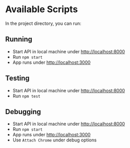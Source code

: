 # Available Scripts

In the project directory, you can run:

## Running

- Start API in local machine under [http://localhost:8000](http://localhost:8000)
- Run `npm start`
- App runs under [http://localhost:3000](http://localhost:3000)

## Testing

- Start API in local machine under [http://localhost:8000](http://localhost:8000)
- Run `npm test`

## Debugging

- Start API in local machine under [http://localhost:8000](http://localhost:8000)
- Run `npm start`
- App runs under [http://localhost:3000](http://localhost:3000)
- Use `Attach Chrome` under debug options
